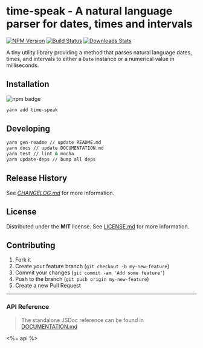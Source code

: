 # time-speak - A natural language parser for dates, times and intervals

[![NPM Version][npm-image]][npm-url]
[![Build Status][travis-image]][travis-url]
[![Downloads Stats][npm-downloads]][npm-url]

A tiny utility library providing a method that parses natural language dates,
times, and intervals to either a `Date` instance or a numerical value in
milliseconds.

## Installation

![npm badge](https://nodei.co/npm/time-speak.png?downloads=true&downloadRank=true&stars=true)

```bash
yarn add time-speak
```

## Developing

```bash
yarn gen-readme // update README.md
yarn docs // update DOCUMENTATION.md
yarn test // lint & mocha
yarn update-deps // bump all deps
```

## Release History

See *[CHANGELOG.md](CHANGELOG.md)* for more information.

## License

Distributed under the **MIT** license. See [LICENSE.md](LICENSE.md) for more information.

## Contributing

1. Fork it
2. Create your feature branch (`git checkout -b my-new-feature`)
3. Commit your changes (`git commit -am 'Add some feature'`)
4. Push to the branch (`git push origin my-new-feature`)
5. Create a new Pull Request

---

### API Reference

> The standalone JSDoc reference can be found in [DOCUMENTATION.md](DOCUMENTATION.md)

<%= api %>

<!-- Markdown link & img dfn's -->
[npm-image]: https://img.shields.io/npm/v/time-speak.svg?style=flat-square
[npm-url]: https://npmjs.org/package/time-speak
[npm-downloads]: https://img.shields.io/npm/dm/time-speak.svg?style=flat-square
[travis-image]: https://img.shields.io/travis/f3rno64/time-speak/master.svg?style=flat-square
[travis-url]: https://travis-ci.org/f3rno64/time-speak
